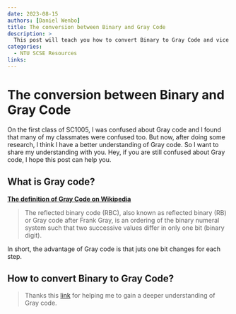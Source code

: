```yaml
---
date: 2023-08-15
authors: [Daniel Wenbo]
title: The conversion between Binary and Gray Code
description: >
  This post will teach you how to convert Binary to Gray Code and vice versa.
categories:
  - NTU SCSE Resources
links:
---
```


# The conversion between Binary and Gray Code
On the first class of SC1005, l was confused about Gray code and l found that many of my classmates were confused too. But now, after doing some research, l think l have a better understanding of Gray code. So l want to share my understanding with you. Hey, if you are still confused about Gray code, l hope this post can help you.

<!-- more -->

## What is Gray code?
[**The definition of Gray Code on Wikipedia**](https://en.wikipedia.org/wiki/Gray_code)
> The reflected binary code (RBC), also known as reflected binary (RB) or Gray code after Frank Gray, is an ordering of the binary numeral system such that two successive values differ in only one bit (binary digit). 

In short, the advantage of Gray code is that juts one bit changes for each step.

## How to convert Binary to Gray Code?
> Thanks this [link](https://zhuanlan.zhihu.com/p/451408535) for helping me to gain a deeper understanding of Gray code.

